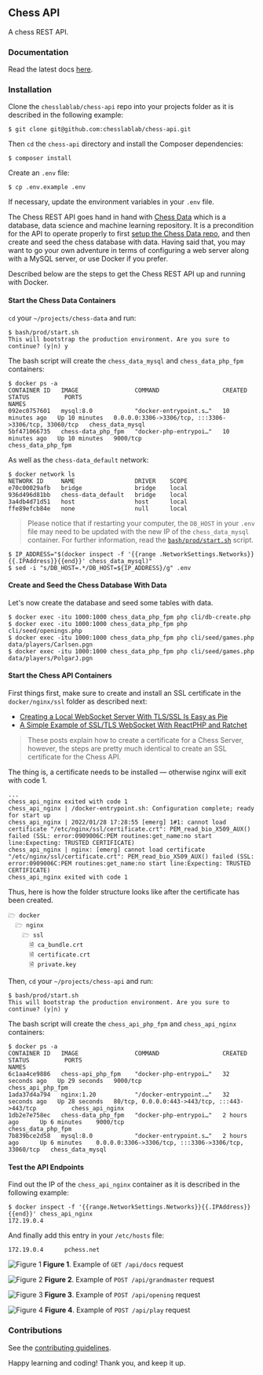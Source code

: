 ## Chess API

A chess REST API.

### Documentation

Read the latest docs [here](https://app.swaggerhub.com/apis-docs/chesslablab/chess-rest_api/1.0.0).

### Installation

Clone the `chesslablab/chess-api` repo into your projects folder as it is described in the following example:

    $ git clone git@github.com:chesslablab/chess-api.git

Then `cd` the `chess-api` directory and install the Composer dependencies:

    $ composer install

Create an `.env` file:

    $ cp .env.example .env

If necessary, update the environment variables in your `.env` file.

The Chess REST API goes hand in hand with [Chess Data](https://github.com/chesslablab/chess-data) which is a database, data science and machine learning repository. It is a precondition for the API to operate properly to first [setup the Chess Data repo](https://github.com/chesslablab/chess-data#setup), and then create and seed the chess database with data. Having said that, you may want to go your own adventure in terms of configuring a web server along with a MySQL server, or use Docker if you prefer.

Described below are the steps to get the Chess REST API up and running with Docker.

#### Start the Chess Data Containers

`cd` your `~/projects/chess-data` and run:

```
$ bash/prod/start.sh
This will bootstrap the production environment. Are you sure to continue? (y|n) y
```

The bash script will create the `chess_data_mysql` and `chess_data_php_fpm` containers:

```
$ docker ps -a
CONTAINER ID   IMAGE                COMMAND                  CREATED          STATUS          PORTS                                                  NAMES
092ec0757601   mysql:8.0            "docker-entrypoint.s…"   10 minutes ago   Up 10 minutes   0.0.0.0:3306->3306/tcp, :::3306->3306/tcp, 33060/tcp   chess_data_mysql
5bf471066735   chess-data_php_fpm   "docker-php-entrypoi…"   10 minutes ago   Up 10 minutes   9000/tcp                                               chess_data_php_fpm
```

As well as the `chess-data_default` network:

```
$ docker network ls
NETWORK ID     NAME                 DRIVER    SCOPE
e70c00029afb   bridge               bridge    local
936d496d81bb   chess-data_default   bridge    local
3a4db4d71d51   host                 host      local
ffe89efcb84e   none                 null      local
```

> Please notice that if restarting your computer, the `DB_HOST` in your `.env` file may need to be updated with the new IP of the `chess_data_mysql` container. For further information, read the [`bash/prod/start.sh`](https://github.com/chesslablab/chess-data/blob/master/bash/prod/start.sh) script.

```
$ IP_ADDRESS="$(docker inspect -f '{{range .NetworkSettings.Networks}}{{.IPAddress}}{{end}}' chess_data_mysql)"
$ sed -i "s/DB_HOST=.*/DB_HOST=${IP_ADDRESS}/g" .env
```

#### Create and Seed the Chess Database With Data

Let's now create the database and seed some tables with data.

```
$ docker exec -itu 1000:1000 chess_data_php_fpm php cli/db-create.php
$ docker exec -itu 1000:1000 chess_data_php_fpm php cli/seed/openings.php
$ docker exec -itu 1000:1000 chess_data_php_fpm php cli/seed/games.php data/players/Carlsen.pgn
$ docker exec -itu 1000:1000 chess_data_php_fpm php cli/seed/games.php data/players/PolgarJ.pgn
```

#### Start the Chess API Containers

First things first, make sure to create and install an SSL certificate in the `docker/nginx/ssl` folder as described next:

- [Creating a Local WebSocket Server With TLS/SSL Is Easy as Pie](https://medium.com/geekculture/creating-a-local-websocket-server-with-tls-ssl-is-easy-as-pie-de1a2ef058e0)
- [A Simple Example of SSL/TLS WebSocket With ReactPHP and Ratchet](https://medium.com/geekculture/a-simple-example-of-ssl-tls-websocket-with-reactphp-and-ratchet-e03be973f521)

> These posts explain how to create a certificate for a Chess Server, however, the steps are pretty much identical to create an SSL certificate for the Chess API.

The thing is, a certificate needs to be installed — otherwise nginx will exit with code 1.

```
...
chess_api_nginx exited with code 1
chess_api_nginx | /docker-entrypoint.sh: Configuration complete; ready for start up
chess_api_nginx | 2022/01/28 17:28:55 [emerg] 1#1: cannot load certificate "/etc/nginx/ssl/certificate.crt": PEM_read_bio_X509_AUX() failed (SSL: error:0909006C:PEM routines:get_name:no start line:Expecting: TRUSTED CERTIFICATE)
chess_api_nginx | nginx: [emerg] cannot load certificate "/etc/nginx/ssl/certificate.crt": PEM_read_bio_X509_AUX() failed (SSL: error:0909006C:PEM routines:get_name:no start line:Expecting: TRUSTED CERTIFICATE)
chess_api_nginx exited with code 1
```

Thus, here is how the folder structure looks like after the certificate has been created.

```
🗁 docker
  🗁 nginx
    🗁 ssl
      🗎 ca_bundle.crt
      🗎 certificate.crt
      🗎 private.key
```

Then, `cd` your `~/projects/chess-api` and run:

```
$ bash/prod/start.sh
This will bootstrap the production environment. Are you sure to continue? (y|n) y
```

The bash script will create the `chess_api_php_fpm` and `chess_api_nginx` containers:

```
$ docker ps -a
CONTAINER ID   IMAGE                COMMAND                  CREATED          STATUS          PORTS                                                  NAMES
6c1aa4ce9886   chess-api_php_fpm    "docker-php-entrypoi…"   32 seconds ago   Up 29 seconds   9000/tcp                                               chess_api_php_fpm
1ada37d4a794   nginx:1.20           "/docker-entrypoint.…"   32 seconds ago   Up 28 seconds   80/tcp, 0.0.0.0:443->443/tcp, :::443->443/tcp          chess_api_nginx
1db2e7e758ec   chess-data_php_fpm   "docker-php-entrypoi…"   2 hours ago      Up 6 minutes    9000/tcp                                               chess_data_php_fpm
7b839bce2d58   mysql:8.0            "docker-entrypoint.s…"   2 hours ago      Up 6 minutes    0.0.0.0:3306->3306/tcp, :::3306->3306/tcp, 33060/tcp   chess_data_mysql
```

#### Test the API Endpoints

Find out the IP of the `chess_api_nginx` container as it is described in the following example:

```
$ docker inspect -f '{{range.NetworkSettings.Networks}}{{.IPAddress}}{{end}}' chess_api_nginx
172.19.0.4
```

And finally add this entry in your `/etc/hosts` file:

```
172.19.0.4      pchess.net
```
![Figure 1](/src/docs/figure-01.png)
**Figure 1**. Example of `GET /api/docs` request

![Figure 2](/src/docs/figure-02.png)
**Figure 2**. Example of `POST /api/grandmaster` request

![Figure 3](/src/docs/figure-03.png)
**Figure 3**. Example of `POST /api/opening` request

![Figure 4](/src/docs/figure-04.png)
**Figure 4**. Example of `POST /api/play` request

### Contributions

See the [contributing guidelines](https://github.com/chesslablab/chess-api/blob/main/CONTRIBUTING.md).

Happy learning and coding! Thank you, and keep it up.
